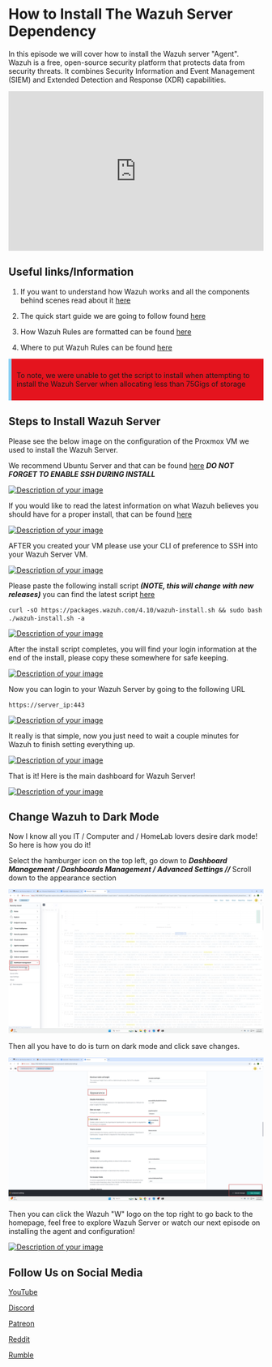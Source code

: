 # How to Install The Wazuh Server Dependency
In this episode we will cover how to install the Wazuh server "Agent". Wazuh is a free, open-source security platform that protects data from security threats. It combines Security Information and Event Management (SIEM) and Extended Detection and Response (XDR) capabilities. 

<div style="display: flex; justify-content: center; align-items: center; height: 100%;">
    <iframe width="560" height="315" src="https://www.youtube.com/embed/wC4EscsMwyk?si=t6s5KZRHHOx_jpxF" frameborder="0" allow="accelerometer; autoplay; clipboard-write; encrypted-media; gyroscope; picture-in-picture" allowfullscreen></iframe>
</div>

## Useful links/Information

1. If you want to understand how Wazuh works and all the components behind scenes read about it [here](https://documentation.wazuh.com/current/proof-of-concept-guide/index.html)

2. The quick start guide we are going to follow found [here](https://documentation.wazuh.com/current/quickstart.html)

3. How Wazuh Rules are formatted can be found [here](https://documentation.wazuh.com/current/user-manual/ruleset/rules/index.html)

4. Where to put Wazuh Rules can be found [here](https://documentation.wazuh.com/current/user-manual/ruleset/rules/default.html)

<!DOCTYPE html>
<html lang="en">
<head>
<meta charset="UTF-8">
<meta name="viewport" content="width=device-width, initial-scale=1.0">

<title>Warning Box Example</title>

<style>
.warning-box {
    background-color: #E4141E; /* Light red background color */
    border-left: 6px solid #8CD2F4; /* Red border on the left side */
    padding: 10px; /* Padding inside the box */
    margin-bottom: 20px; /* Margin at the bottom to separate from other content */
}
</style>
</head>
<body>

<div class="warning-box">
    <p>To note, we were unable to get the script to install when attempting to install the Wazuh Server when allocating less than 75Gigs of storage</p>
</div>

</body>
</html>

## Steps to Install Wazuh Server


Please see the below image on the configuration of the Proxmox VM we used to install the Wazuh Server. 

We recommend Ubuntu Server and that can be found [here](https://ubuntu.com/download/server) ***DO NOT FORGET TO ENABLE SSH DURING INSTALL***


<a href="/images/EP15_wazuhserver/Still 2025-01-20 115204_1.3.1.png" class="image-expand">
    <img src="/images/EP15_wazuhserver/Still 2025-01-20 115204_1.3.1.png" alt="Description of your image">
</a>


If you would like to read the latest information on what Wazuh believes you should have for a proper install, that can be found [here](https://documentation.wazuh.com/current/quickstart.html)

<a href="/images/EP15_wazuhserver/Still 2025-01-20 115204_1.4.1.png" class="image-expand">
    <img src="/images/EP15_wazuhserver/Still 2025-01-20 115204_1.4.1.png" alt="Description of your image">
</a>

AFTER you created your VM please use your CLI of preference to SSH into your Wazuh Server VM.

<a href="/images/EP15_wazuhserver/Still 2025-01-20 115204_1.5.1.png" class="image-expand">
    <img src="/images/EP15_wazuhserver/Still 2025-01-20 115204_1.5.1.png" alt="Description of your image">
</a>

Please paste the following install script ***(NOTE, this will change with new releases)*** you can find the latest script [here](https://documentation.wazuh.com/current/quickstart.html)

```
curl -sO https://packages.wazuh.com/4.10/wazuh-install.sh && sudo bash ./wazuh-install.sh -a
```

<a href="/images/EP15_wazuhserver/Still 2025-01-20 115204_1.6.1.png" class="image-expand">
    <img src="/images/EP15_wazuhserver/Still 2025-01-20 115204_1.6.1.png" alt="Description of your image">
</a>

After the install script completes, you will find your login information at the end of the install, please copy these somewhere for safe keeping.

<a href="/images/EP15_wazuhserver/Still 2025-01-20 115204_1.7.1.png" class="image-expand">
    <img src="/images/EP15_wazuhserver/Still 2025-01-20 115204_1.7.1.png" alt="Description of your image">
</a>

Now you can login to your Wazuh Server by going to the following URL
```
https://server_ip:443
```

<a href="/images/EP15_wazuhserver/Still 2025-01-20 115204_1.7.2.png" class="image-expand">
    <img src="/images/EP15_wazuhserver/Still 2025-01-20 115204_1.7.2.png" alt="Description of your image">
</a>

It really is that simple, now you just need to wait a couple minutes for Wazuh to finish setting everything up.

<a href="/images/EP15_wazuhserver/Still 2025-01-20 115204_1.7.3.png" class="image-expand">
    <img src="/images/EP15_wazuhserver/Still 2025-01-20 115204_1.7.3.png" alt="Description of your image">
</a>

That is it! Here is the main dashboard for Wazuh Server!

<a href="/images/EP15_wazuhserver/Still 2025-01-20 115204_1.7.4.png" class="image-expand">
    <img src="/images/EP15_wazuhserver/Still 2025-01-20 115204_1.7.4.png" alt="Description of your image">
</a>

## Change Wazuh to Dark Mode

Now I know all you IT / Computer and / HomeLab lovers desire dark mode! So here is how you do it!

Select the hamburger icon on the top left, go down to ***Dashboard Management / Dashboards Management / Advanced Settings //*** Scroll down to the appearance section 

<a href="/images/EP15_wazuhserver/Still 2025-01-20 115204_1.7.5.png" class="image-expand">
    <img src="/images/EP15_wazuhserver/Still 2025-01-20 115204_1.7.5.png" alt="Description of your image">
</a>

Then all you have to do is turn on dark mode and click save changes.

<a href="/images/EP15_wazuhserver/Still 2025-01-20 115204_1.7.6.png" class="image-expand">
    <img src="/images/EP15_wazuhserver/Still 2025-01-20 115204_1.7.6.png" alt="Description of your image">
</a>

Then you can click the Wazuh "W" logo on the top right to go back to the homepage, feel free to explore Wazuh Server or watch our next episode on installing the agent and configuration! 

<a href="/images/EP15_wazuhserver/Still 2025-01-20 115204_1.7.7.png" class="image-expand">
    <img src="/images/EP15_wazuhserver/Still 2025-01-20 115204_1.7.7.png" alt="Description of your image">
</a>

## Follow Us on Social Media

[YouTube](https://www.youtube.com/@learntohomelab)

[Discord](https://discord.gg/6MsHSJWZpH)

[Patreon](https://www.patreon.com/c/learntohomelab)

[Reddit](https://www.reddit.com/r/learntohomelab/)

[Rumble](https://rumble.com/c/c-7585051)